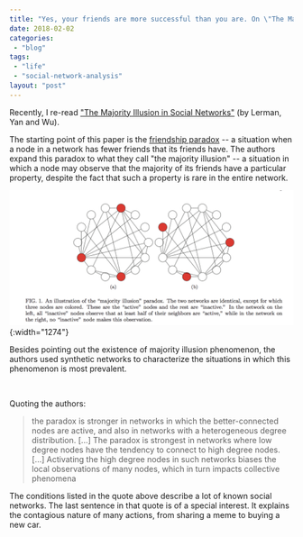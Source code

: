 ```yaml
---
title: "Yes, your friends are more successful than you are. On \"The Majority Illusion in Social Networks\""
date: 2018-02-02
categories: 
 - "blog"
tags: 
 - "life"
 - "social-network-analysis"
layout: "post"
---
```


Recently, I re-read ["The Majority Illusion in Social Networks"](http://arxiv.org/pdf/1506.03022v1.pdf) (by Lerman, Yan and Wu).

The starting point of this paper is the [friendship paradox](https://en.wikipedia.org/wiki/Friendship_paradox) -- a situation when a node in a network has fewer friends that its friends have. The authors expand this paradox to what they call "the majority illusion" -- a situation in which a node may observe that the majority of its friends have a particular property, despite the fact that such a property is rare in the entire network.

![An illustration of the “majority illusion” paradox. The two networks are identical, except for which three nodes are colored. These are the “active” nodes and the rest are “inactive.” In the network on the left, all “inactive” nodes observe that at least half of their neighbors are “active,” while in the network on the right, no “inactive” node makes this observation.F](/assets/img/2018/02/screen-shot-2018-02-02-at-21-33-33.png){:width="1274"}

Besides pointing out the existence of majority illusion phenomenon, the authors used synthetic networks to characterize the situations in which this phenomenon is most prevalent.

 

Quoting the authors:

> the paradox is stronger in networks in which the better-connected nodes are active, and also in networks with a heterogeneous degree distribution. [...] The paradox is strongest in networks where low degree nodes have the tendency to connect to high degree nodes. [...] Activating the high degree nodes in such networks biases the local observations of many nodes, which in turn impacts collective phenomena


The conditions listed in the quote above describe a lot of known social networks. The last sentence in that quote is of a special interest. It explains the contagious nature of many actions, from sharing a meme to buying a new car.

 
